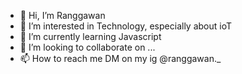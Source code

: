 - 👋 Hi, I’m Ranggawan
- 👀 I’m interested in Technology, especially about ioT
- 🌱 I’m currently learning Javascript
- 💞️ I’m looking to collaborate on ...
- 📫 How to reach me DM on my ig @ranggawan._

<!---
Ranggawan09/Ranggawan09 is a ✨ unique ✨ repository because its `README.md` (this file) appears on your GitHub profile.
You can click the Preview link to take a look at your changes.
--->
